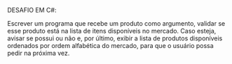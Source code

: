DESAFIO EM C#:

Escrever um programa que recebe um produto como argumento, validar se esse produto está na lista de itens disponíveis no mercado.
Caso esteja, avisar se possui ou não e, por último, exibir a lista de produtos disponíveis ordenados por ordem alfabética do mercado, para que o usuário possa pedir na próxima vez.
